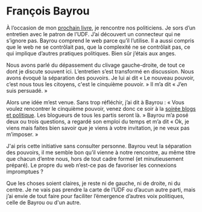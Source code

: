 # François Bayrou

À l’occasion de mon [prochain livre](http://blog.tcrouzet.com/2006/08/28/quatrieme-de-couverture-v1/), je rencontre nos politiciens. Je sors d’un entretien avec le patron de l’UDF. J’ai découvert un connecteur qui ne s’ignore pas. Bayrou comprend le web parce qu’il l’utilise. Il a aussi compris que le web ne se contrôlait pas, que la complexité ne se contrôlait pas, ce qui implique d’autres pratiques politiques. Bien sûr j’étais aux anges.

Nous avons parlé du dépassement du clivage gauche-droite, de tout ce dont je discute souvent ici. L’entretien s’est transformé en discussion. Nous avons évoqué la séparation des pouvoirs. Je lui ai dit « Le nouveau pouvoir, c’est nous tous les citoyens, c'est le cinquième pouvoir. » Il m’a dit « J’en suis persuadé. »

Alors une idée m’est venue. Sans trop réfléchir, j’ai dit à Bayrou : « Vous voulez rencontrer le cinquième pouvoir, venez donc ce soir à la [soirée blogs et politique](http://versac.metawiki.com/septembre2006). Les blogueurs de tous les partis seront là. » Bayrou m’a posé deux ou trois questions, a regardé son emploi du temps et m’a dit « Ok, je viens mais faites bien savoir que je viens à votre invitation, je ne veux pas m’imposer. »

J'ai pris cette initiative sans consulter personne. Bayrou veut la séparation des pouvoirs, il me semble bon qu’il vienne à notre rencontre, au même titre que chacun d’entre nous, hors de tout cadre formel (et minutieusement préparé). Le propre du web n’est-ce pas de favoriser les connexions impromptues ?

Que les choses soient claires, je reste ni de gauche, ni de droite, ni du centre. Je ne vais pas prendre la carte de l’UDF ou d’aucun autre parti, mais j’ai envie de tout faire pour faciliter l’émergence d’autres voix politiques, celle de Bayrou ou d'un autre.